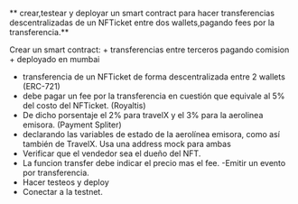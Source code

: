 ** crear,testear y deployar un smart contract para hacer transferencias descentralizadas de un NFTicket entre dos wallets,pagando fees por la transferencia.**

Crear un smart contract: + transferencias entre terceros pagando comision + deployado en mumbai

- transferencia de un NFTicket de forma descentralizada entre 2 wallets (ERC-721)
- debe pagar un fee por la transferencia en cuestión que equivale al 5% del costo del NFTicket. (Royaltis)
- De dicho porsentaje el 2% para travelX y el 3% para la aerolinea emisora. (Payment Spliter)
- declarando las variables de estado de la aerolínea emisora, como así también de TravelX. Usa una address mock para ambas
- Verificar que el vendedor sea el dueño del NFT.
- La funcion transfer debe indicar el precio mas el fee.
  -Emitir un evento por transferencia.
- Hacer testeos y deploy
- Conectar a la testnet.
